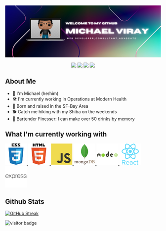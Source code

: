 ![Header](https://github.com/michaelsandiegoviray/michaelsandiegoviray/blob/main/Michael%20Viray.png)
<p align="center">
    <a href="https://linkedin.com/in/msviray"><img src="https://img.shields.io/badge/linkedin-0077B5.svg?style=for-the-badge&logo=linkedin&logoColor=white"/></a>
  <a href="https://twitter.com/masterflexyike"><img src="https://img.shields.io/badge/twitter-1DA1F2.svg?style=for-the-badge&logo=twitter&logoColor=white"/>
  <a href="https://twitch.tv/masterflexyike"><img src="https://img.shields.io/badge/twitch-9146FF.svg?style=for-the-badge&logo=twitch&logoColor=white"/></a>
  <a href="https://instagram.com/mcsdviray"><img src="https://img.shields.io/badge/instagram-E4405F.svg?style=for-the-badge&logo=instagram&logoColor=white"/></a>

</a>
</p>


## About Me
- 👋 I'm Michael (he/him)
- 🛠️ I'm currently working in Operations at Modern Health
- 🌉 Born and raised in the SF-Bay Area
- 🐕 Catch me hiking with my Shiba on the weekends
- 🍹 Bartender Finesser: I can make over 50 drinks by memory






## What I'm currently working with
<p align="left"> <a href="https://www.w3schools.com/css/" target="_blank"> <img src="https://raw.githubusercontent.com/devicons/devicon/master/icons/css3/css3-original-wordmark.svg" alt="css3" width="70" height="70"/> </a> <a href="https://www.w3.org/html/" target="_blank"> <img src="https://raw.githubusercontent.com/devicons/devicon/master/icons/html5/html5-original-wordmark.svg" alt="html5" width="70" height="70"/> </a> <a href="https://developer.mozilla.org/en-US/docs/Web/JavaScript" target="_blank"> <img src="https://raw.githubusercontent.com/devicons/devicon/master/icons/javascript/javascript-original.svg" alt="javascript" width="70" height="70"/> </a> <a href="https://www.mongodb.com/" target="_blank"> <img src="https://raw.githubusercontent.com/devicons/devicon/master/icons/mongodb/mongodb-original-wordmark.svg" alt="mongodb" width="70" height="70"/> </a> <a href="https://nodejs.org" target="_blank"> <img src="https://raw.githubusercontent.com/devicons/devicon/master/icons/nodejs/nodejs-original-wordmark.svg" alt="nodejs" width="70" height="70"/> </a> <a href="https://reactjs.org/" target="_blank"> <img src="https://raw.githubusercontent.com/devicons/devicon/master/icons/react/react-original-wordmark.svg" alt="react" width="70" height="70"/> </a> <a href="https://expressjs.com" target="_blank"> <img src="https://raw.githubusercontent.com/devicons/devicon/master/icons/express/express-original-wordmark.svg" alt="express" width="70" height="70"/> </a> </p>






## Github Stats
[![GitHub Streak](http://github-readme-streak-stats.herokuapp.com?user=michaelsandiegoviray&theme=tokyonight&date_format=M%20j%5B%2C%20Y%5D)](https://git.io/streak-stats)
<p>
  <img src="https://visitor-badge.glitch.me/badge?page_id=michaelsandiegoviray.michaelsandiegoviray" alt="visitor badge"/>
</p> 

<!---
michaelsandiegoviray/michaelsandiegoviray is a ✨ special ✨ repository because its `README.md` (this file) appears on your GitHub profile.
You can click the Preview link to take a look at your changes.
--->
